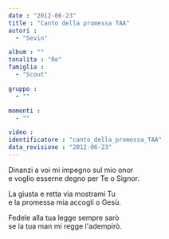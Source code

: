 ```yaml
---
date : "2012-06-23"
title : "Canto della promessa TAA"
autori : 
  - "Sevin"

album : ""
tonalita : "Re"
famiglia : 
  - "Scout"

gruppo : 
  - ""

momenti : 
  - ""

video : 
identificatore : "canto_della_promessa_TAA"
data_revisione : "2012-06-23"
---
```

  
  
Dinanzi a voi mi impegno sul mio onor   
e voglio esserne degno per Te o Signor.   
  
  
La giusta e retta via mostrami Tu   
e la promessa mia accogli o Gesù.  
  
  
  
Fedele alla tua legge sempre sarò   
se la tua man mi regge l'adempirò.   
  
  
  
